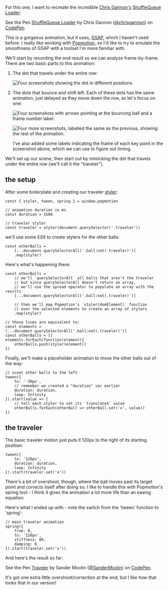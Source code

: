 For this one, I want to recreate the incredible [Chris Gannon's](https://codepen.io/chrisgannon/) [ShuffleQueue Loader](https://codepen.io/chrisgannon/pen/xmQeze?editors=0010):

<p data-height="265" data-theme-id="light" data-slug-hash="xmQeze" data-default-tab="result" data-user="chrisgannon" data-pen-title="ShuffleQueue Loader" class="codepen">See the Pen <a href="https://codepen.io/chrisgannon/pen/xmQeze/">ShuffleQueue Loader</a> by Chris Gannon (<a href="https://codepen.io/chrisgannon">@chrisgannon</a>) on <a href="https://codepen.io">CodePen</a>.</p>
<script async src="https://static.codepen.io/assets/embed/ei.js"></script>

This is a gorgeous animation, but it uses, [GSAP](https://greensock.com/gsap), which I haven't used before. I really like working with [Popmotion](https://popmotion.io/), so I'd like to try to emulate the smoothness of GSAP with a toolset I'm more familiar with.

We'll start by recording the end result so we can analyze frame-by-frame. There are two basic parts to this animation:

1.  The dot that travels under the entire row:

    ![Four screenshots showing the dot in different positions.](/images/traveler.png)

1.  The dots that bounce and shift left. Each of these dots has the same animation, just delayed as they move down the row, so let's focus on one:

    ![Four screenshots with arrows pointing at the bouncing ball and a frame number label.](/images/storyboard-1.png)

    ![Four more screenshots, labelled the same as the previous, showing the rest of the animation.](/images/storyboard-2.png)

    I've also added some labels indicating the frame of each key point in the screenshot above, which we can use to figure out timing.

We'll set up our scene, then start out by mimicking the dot that travels under the entire row (we'll call it the "traveler").

## the setup

After some boilerplate and creating our traveler [styler](https://popmotion.io/stylefire/api/styler/):

```
const { styler, tween, spring } = window.popmotion

// animation duration in ms
const duration = 1500

// traveler styler
const traveler = styler(document.querySelector('.traveler'))
```

we'll use some ES6 to create stylers for the other balls:

```
const otherBalls =
    [...document.querySelectorAll('.ball:not(.traveler)')]
    .map(styler)
```

Here's what's happening there:

```
const otherBalls =
    // we'll `querySelectorAll` all balls that aren't the traveler
    // but since querySelectorAll doesn't return an array,
    // we'll use the spread operator to populate an array with the results
    [...document.querySelectorAll('.ball:not(.traveler)')]

    // then we'll map Popmotion's `styler(domElement)` function
    // over the selected elements to create an array of stylers
    .map(styler)

// those lines are equivalent to:
const elements = [...document.querySelectorAll('.ball:not(.traveler)')]
const otherBalls = []
elements.forEach(function(element){
    otherBalls.push(styler(element))
})
```

Finally, we'll make a placeholder animation to move the other balls out of the way:

```
// scoot other balls to the left
tween({
    to: '-30px',
    // remember we created a "duration" var earlier
    duration: duration,
    loop: Infinity
}).start(value => {
    // tell each styler to set its `translateX` value
    otherBalls.forEach(otherBall => otherBall.set('x', value))
})
```

## the traveler

The basic traveler motion just puts it 120px to the right of its starting position:

```
tween({
    to: '120px',
    duration: duration,
    loop: Infinity
}).start(traveler.set('x'))
```

There's a bit of overshoot, though, where the ball moves past its target point and corrects itself after doing so. I like to handle this with Popmotion's spring tool - I think it gives the animation a lot more life than an easing equation.

Here's what I ended up with - note the switch from the 'tween' function to 'spring':

```
// main traveler animation
spring({
    from: 0,
    to: '120px',
    stiffness: 80,
    damping: 8
}).start(traveler.set('x'))
```

And here's the result so far:

<p data-height="265" data-theme-id="light" data-slug-hash="OrqNzp" data-default-tab="result" data-user="SanderMoolin" data-pen-title="Traveler" class="codepen">See the Pen <a href="https://codepen.io/SanderMoolin/pen/OrqNzp/">Traveler</a> by Sander Moolin (<a href="https://codepen.io/SanderMoolin">@SanderMoolin</a>) on <a href="https://codepen.io">CodePen</a>.</p>
<script async src="https://static.codepen.io/assets/embed/ei.js"></script>

It's got one extra little overshoot/correction at the end, but I like how that looks that in our version!
